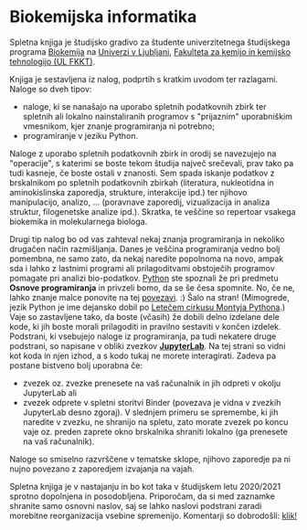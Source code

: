 Biokemijska informatika
=======================

Spletna knjiga je študijsko gradivo za študente univerzitetnega študijskega programa [Biokemija](https://www.fkkt.uni-lj.si/sl/studij/bolonjski-studijski-programi-1-stopnje/univerzitetni-studijski-program-biokemija-20202021/) na [Univerzi v Ljubljani](http://www.uni-lj.si), [Fakulteta za kemijo in kemijsko tehnologijo (UL FKKT)](http://www.fkkt.uni-lj.si).

Knjiga je sestavljena iz nalog, podprtih s kratkim uvodom ter razlagami. Naloge so dveh tipov:
* naloge, ki se nanašajo na uporabo spletnih podatkovnih zbirk ter spletnih ali lokalno nainstaliranih programov s "prijaznim" uporabniškim vmesnikom, kjer znanje programiranja ni potrebno; 
* programiranje v jeziku Python.

Naloge z uporabo spletnih podatkovnih zbirk in orodij se navezujejo na "operacije", s katerimi se boste tekom študija največ srečevali, prav tako pa tudi kasneje, če boste ostali v znanosti. Sem spada iskanje podatkov z brskalnikom po spletnih podatkovnih zbirkah (literatura, nukleotidna in aminokislinska zaporedja, strukture, interakcije ipd.) ter njihovo manipulacijo, analizo, ... (poravnave zaporedij, vizualizacija in analiza struktur, filogenetske analize ipd.). Skratka, te veščine so repertoar vsakega biokemika in molekularnega biologa.

Drugi tip nalog bo od vas zahteval nekaj znanja programiranja in nekoliko drugačen način razmišljanja. Danes je veščina programiranja vedno bolj pomembna, ne samo zato, da nekaj naredite popolnoma na novo, ampak sda i lahko z lastnimi programi ali prilagoditvami obstoječih programov pomagate pri analizi bio-podatkov. [Python](https://www.python.org) ste spoznali že pri predmetu **Osnove programiranja** in privzeli bomo, da se še česa spomnite. No, če ne, lahko znanje malce ponovite na tej [povezavi](https://www.youtube.com/watch?v=T7UqhDs8zj4&t=18s). :) Šalo na stran! (Mimogrede, jezik Python je ime dejansko dobil po [Letečem cirkusu Montyja Pythona](https://sl.wikipedia.org/wiki/Monty_Python).) Vaje so zastavljene tako, da boste (včasih) že dobili delno izdelane dele kode, ki jih boste morali prilagoditi in pravilno sestaviti v končen izdelek. Podstrani, ki vsebujejo naloge iz programiranja, pa tudi nekatere druge podstrani, so napisane v obliki zvezkov [**JupyterLab**](priloge/jupyterlab.ipynb). Na tej strani so vidni kot koda in njen izhod, a s kodo tukaj ne morete interagirati. Zadeva pa postane bistveno bolj uporabna če:
* zvezek oz. zvezke prenesete na vaš računalnik in jih odpreti v okolju JupyterLab ali
* zvezek odprete v spletni storitvi Binder (povezava je vidna v zvezkih JupyterLab desno zgoraj). V slednjem primeru se spremembe, ki jih naredite v zvezku, ne shranijo na spletu, zato morate zvezek po koncu vaje oz. preden zaprete okno brskalnika shraniti lokalno (ga prenesete na vaš računalnik).

Naloge so smiselno razvrščene v tematske sklope, njihovo zaporedje pa ni nujno povezano z zaporedjem izvajanja na vajah.

Spletna knjiga je v nastajanju in bo kot taka v študijskem letu 2020/2021 sprotno dopolnjena in posodobljena. Priporočam, da si med zaznamke shranite samo osnovni naslov, saj se lahko naslovi podstrani zaradi morebitne reorganizacija vsebine spremenijo. Komentarji so dobrodošli: [klik!](mailto:miha.pavsic@fkkt.uni-lj.si)